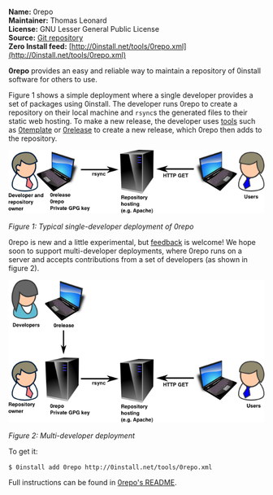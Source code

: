 **Name:** 0repo  
**Maintainer:** Thomas Leonard  
**License:** GNU Lesser General Public License  
**Source:** [Git repository](https://github.com/0install/0repo)  
**Zero Install feed:** [http://0install.net/tools/0repo.xml](http://0install.net/tools/0repo.xml)

**0repo** provides an easy and reliable way to maintain a repository of 0install software for others to use.

Figure 1 shows a simple deployment where a single developer provides a set of packages using 0install. The developer runs 0repo to create a repository on their local machine and `rsync`s the generated files to their static web hosting. To make a new release, the developer uses [tools](index.md) such as [0template](0template.md) or [0release](0release/index.md) to create a new release, which 0repo then adds to the repository.

![Single-developer 0repo deployment](../img/diagrams/0repo.png)

_Figure 1: Typical single-developer deployment of 0repo_

0repo is new and a little experimental, but [feedback](http://0install.net/support.html) is welcome! We hope soon to support multi-developer deployments, where 0repo runs on a server and accepts contributions from a set of developers (as shown in figure 2).

![Multi-developer 0repo deployment](../img/diagrams/0repo-multi.png)

_Figure 2: Multi-developer deployment_

To get it:

```shell
$ 0install add 0repo http://0install.net/tools/0repo.xml
```

Full instructions can be found in [0repo's README](https://github.com/0install/0repo/blob/master/README.md).
